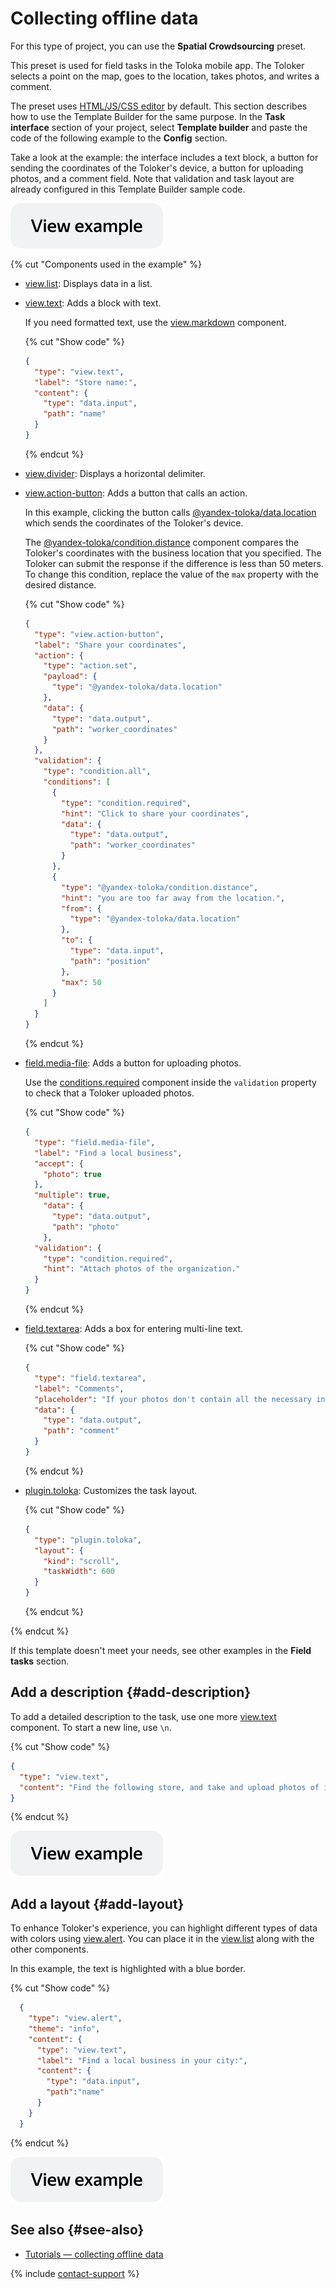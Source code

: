 # Collecting offline data

For this type of project, you can use the **Spatial Crowdsourcing** preset.

This preset is used for field tasks in the Toloka mobile app. The Toloker selects a point on the map, goes to the location, takes photos, and writes a comment.

The preset uses [HTML/JS/CSS editor](../../guide/concepts/spec.md) by default. This section describes how to use the Template Builder for the same purpose. In the **Task interface** section of your project, select **Template builder** and paste the code of the following example to the **Config** section.

Take a look at the example: the interface includes a text block, a button for sending the coordinates of the Toloker's device, a button for uploading photos, and a comment field. Note that validation and task layout are already configured in this Template Builder sample code.

[![](../_images/buttons/view-example.svg)](https://ya.cc/t/Fz_--ktr3ttAX9)

{% cut "Components used in the example" %}

- [view.list](../reference/view.list.md): Displays data in a list.

- [view.text](../reference/view.text.md): Adds a block with text.

  If you need formatted text, use the [view.markdown](../reference/view.markdown.md) component.

  {% cut "Show code" %}

  ```json
  {
    "type": "view.text",
    "label": "Store name:",
    "content": {
      "type": "data.input",
      "path": "name"
    }
  }
  ```
  {% endcut %}

- [view.divider](../reference/view.divider.md): Displays a horizontal delimiter.

- [view.action-button](../reference/view.action-button.md): Adds a button that calls an action.

  In this example, clicking the button calls [@yandex-toloka/data.location](../reference/data.location.md) which sends the coordinates of the Toloker's device. 
  
  The [@yandex-toloka/condition.distance](../reference/condition.distance.md) component compares the Toloker's coordinates with the business location that you specified. The Toloker can submit the response if the difference is less than 50 meters. To change this condition, replace the value of the `max` property with the desired distance. 

  {% cut "Show code" %}

  ```json
  {
    "type": "view.action-button",
    "label": "Share your coordinates",
    "action": {
      "type": "action.set",
      "payload": {
        "type": "@yandex-toloka/data.location"
      },
      "data": {
        "type": "data.output",
        "path": "worker_coordinates"
      }
    },
    "validation": {
      "type": "condition.all",
      "conditions": [
        {
          "type": "condition.required",
          "hint": "Click to share your coordinates",
          "data": {
            "type": "data.output",
            "path": "worker_coordinates"
          }
        },
        {
          "type": "@yandex-toloka/condition.distance",
          "hint": "you are too far away from the location.",
          "from": {
            "type": "@yandex-toloka/data.location"
          },
          "to": {
            "type": "data.input",
            "path": "position"
          },
          "max": 50
        }
      ]
    }
  }
  ```
  {% endcut %}

- [field.media-file](../reference/field.media-file.md): Adds a button for uploading photos.

  Use the [conditions.required](../reference/conditions.md) component inside the `validation` property to check that a Toloker uploaded photos.

  {% cut "Show code" %}

  ```json
  {
    "type": "field.media-file",
    "label": "Find a local business",
    "accept": {
      "photo": true
    },
    "multiple": true,
      "data": {
        "type": "data.output",
        "path": "photo"
      },
    "validation": {
      "type": "condition.required",
      "hint": "Attach photos of the organization."
    }
  }
  ```

  {% endcut %}

- [field.textarea](../reference/field.textarea.md): Adds a box for entering multi-line text.

  {% cut "Show code" %}

  ```json
  {
    "type": "field.textarea",
    "label": "Comments",
    "placeholder": "If your photos don't contain all the necessary information, add details here.",
    "data": {
      "type": "data.output",
      "path": "comment"
    }
  }
  ```

  {% endcut %}

- [plugin.toloka](../reference/plugin.toloka.md): Customizes the task layout.

  {% cut "Show code" %}

  ```json
  {
    "type": "plugin.toloka",
    "layout": {
      "kind": "scroll",
      "taskWidth": 600
    }
  }
  ```

  {% endcut %}

{% endcut %}

If this template doesn't meet your needs, see other examples in the **Field tasks** section.

## Add a description {#add-description}

To add a detailed description to the task, use one more [view.text](../reference/view.text.md) component. To start a new line, use `\n`.

{% cut "Show code" %}

```json
{
  "type": "view.text",
  "content": "Find the following store, and take and upload photos of it. \nIf your photos don't contain all the necessary information, add a comment."
}
```

{% endcut %}

[![](../_images/buttons/view-example.svg)](https://ya.cc/t/Hntp83Qy3ttDYy)

## Add a layout {#add-layout}

To enhance Toloker's experience, you can highlight different types of data with colors using [view.alert](../reference/view.alert.md). You can place it in the [view.list](../reference/view.list.md) along with the other components.

In this example, the text is highlighted with a blue border.

{% cut "Show code" %}

```json
  {
    "type": "view.alert",
    "theme": "info",
    "content": {
      "type": "view.text",
      "label": "Find a local business in your city:",
      "content": {
        "type": "data.input",
        "path":"name"
      }
    }
  }
  ```

{% endcut %}

[![](../_images/buttons/view-example.svg)](https://ya.cc/t/obCzNwRZ3ttDa2)

## See also {#see-also}

- [Tutorials — collecting offline data](../../guide/tutorials/walk.md)

{% include [contact-support](../_includes/contact-support.md) %}
